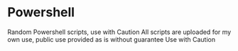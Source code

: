 # Powershell
Random Powershell scripts, use with Caution
All scripts are uploaded for my own use, public use provided as is without guarantee
Use with Caution
